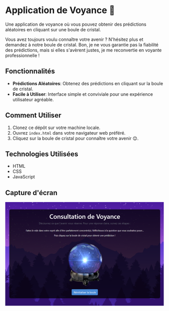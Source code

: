 # Application de Voyance 🔮

Une application de voyance où vous pouvez obtenir des prédictions aléatoires en cliquant sur une boule de cristal.

Vous avez toujours voulu connaître votre avenir ? N'hésitez plus et demandez à notre boule de cristal. Bon, je ne vous garantie pas la fiabilité des prédictions, mais si elles s'avèrent justes, je me reconvertie en voyante professionnelle !

## Fonctionnalités

- **Prédictions Aléatoires**: Obtenez des prédictions en cliquant sur la boule de cristal.
- **Facile à Utiliser**: Interface simple et conviviale pour une expérience utilisateur agréable.

## Comment Utiliser

1. Clonez ce dépôt sur votre machine locale.
2. Ouvrez `index.html` dans votre navigateur web préféré.
3. Cliquez sur la boule de cristal pour connaître votre avenir 😌.

## Technologies Utilisées

- HTML
- CSS
- JavaScript

## Capture d'écran

![Capture d'écran de l'application de voyance](MadameIrma.png)
